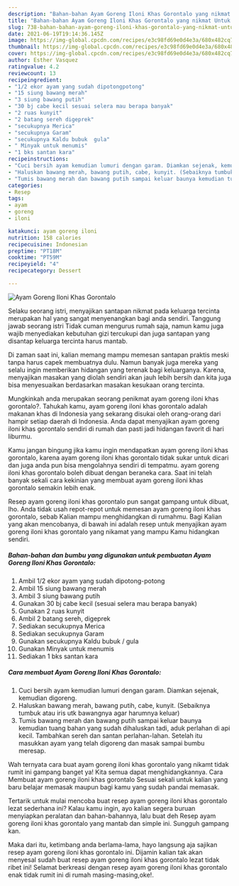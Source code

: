 ```yaml
---
description: "Bahan-bahan Ayam Goreng Iloni Khas Gorontalo yang nikmat Untuk Jualan"
title: "Bahan-bahan Ayam Goreng Iloni Khas Gorontalo yang nikmat Untuk Jualan"
slug: 738-bahan-bahan-ayam-goreng-iloni-khas-gorontalo-yang-nikmat-untuk-jualan
date: 2021-06-19T19:14:36.145Z
image: https://img-global.cpcdn.com/recipes/e3c98fd69e0d4e3a/680x482cq70/ayam-goreng-iloni-khas-gorontalo-foto-resep-utama.jpg
thumbnail: https://img-global.cpcdn.com/recipes/e3c98fd69e0d4e3a/680x482cq70/ayam-goreng-iloni-khas-gorontalo-foto-resep-utama.jpg
cover: https://img-global.cpcdn.com/recipes/e3c98fd69e0d4e3a/680x482cq70/ayam-goreng-iloni-khas-gorontalo-foto-resep-utama.jpg
author: Esther Vasquez
ratingvalue: 4.2
reviewcount: 13
recipeingredient:
- "1/2 ekor ayam yang sudah dipotongpotong"
- "15 siung bawang merah"
- "3 siung bawang putih"
- "30 bj cabe kecil sesuai selera mau berapa banyak"
- "2 ruas kunyit"
- "2 batang sereh digeprek"
- "secukupnya Merica"
- "secukupnya Garam"
- "secukupnya Kaldu bubuk  gula"
- " Minyak untuk menumis"
- "1 bks santan kara"
recipeinstructions:
- "Cuci bersih ayam kemudian lumuri dengan garam. Diamkan sejenak, kemudian digoreng."
- "Haluskan bawang merah, bawang putih, cabe, kunyit. (Sebaiknya tumbuk atau iris utk bawangnya agar harumnya keluar)"
- "Tumis bawang merah dan bawang putih sampai keluar baunya kemudian tuang bahan yang sudah dihaluskan tadi, aduk perlahan di api kecil. Tambahkan sereh dan santan perlahan-lahan. Setelah itu masukkan ayam yang telah digoreng dan masak sampai bumbu meresap."
categories:
- Resep
tags:
- ayam
- goreng
- iloni

katakunci: ayam goreng iloni 
nutrition: 158 calories
recipecuisine: Indonesian
preptime: "PT18M"
cooktime: "PT59M"
recipeyield: "4"
recipecategory: Dessert

---
```



![Ayam Goreng Iloni Khas Gorontalo](https://img-global.cpcdn.com/recipes/e3c98fd69e0d4e3a/680x482cq70/ayam-goreng-iloni-khas-gorontalo-foto-resep-utama.jpg)

Selaku seorang istri, menyajikan santapan nikmat pada keluarga tercinta merupakan hal yang sangat menyenangkan bagi anda sendiri. Tanggung jawab seorang istri Tidak cuman mengurus rumah saja, namun kamu juga wajib menyediakan kebutuhan gizi tercukupi dan juga santapan yang disantap keluarga tercinta harus mantab.

Di zaman  saat ini, kalian memang mampu memesan santapan praktis meski tanpa harus capek membuatnya dulu. Namun banyak juga mereka yang selalu ingin memberikan hidangan yang terenak bagi keluarganya. Karena, menyajikan masakan yang diolah sendiri akan jauh lebih bersih dan kita juga bisa menyesuaikan berdasarkan masakan kesukaan orang tercinta. 



Mungkinkah anda merupakan seorang penikmat ayam goreng iloni khas gorontalo?. Tahukah kamu, ayam goreng iloni khas gorontalo adalah makanan khas di Indonesia yang sekarang disukai oleh orang-orang dari hampir setiap daerah di Indonesia. Anda dapat menyajikan ayam goreng iloni khas gorontalo sendiri di rumah dan pasti jadi hidangan favorit di hari liburmu.

Kamu jangan bingung jika kamu ingin mendapatkan ayam goreng iloni khas gorontalo, karena ayam goreng iloni khas gorontalo tidak sukar untuk dicari dan juga anda pun bisa mengolahnya sendiri di tempatmu. ayam goreng iloni khas gorontalo boleh dibuat dengan beraneka cara. Saat ini telah banyak sekali cara kekinian yang membuat ayam goreng iloni khas gorontalo semakin lebih enak.

Resep ayam goreng iloni khas gorontalo pun sangat gampang untuk dibuat, lho. Anda tidak usah repot-repot untuk memesan ayam goreng iloni khas gorontalo, sebab Kalian mampu menghidangkan di rumahmu. Bagi Kalian yang akan mencobanya, di bawah ini adalah resep untuk menyajikan ayam goreng iloni khas gorontalo yang nikamat yang mampu Kamu hidangkan sendiri.

<!--inarticleads1-->

##### Bahan-bahan dan bumbu yang digunakan untuk pembuatan Ayam Goreng Iloni Khas Gorontalo:

1. Ambil 1/2 ekor ayam yang sudah dipotong-potong
1. Ambil 15 siung bawang merah
1. Ambil 3 siung bawang putih
1. Gunakan 30 bj cabe kecil (sesuai selera mau berapa banyak)
1. Gunakan 2 ruas kunyit
1. Ambil 2 batang sereh, digeprek
1. Sediakan secukupnya Merica
1. Sediakan secukupnya Garam
1. Gunakan secukupnya Kaldu bubuk / gula
1. Gunakan  Minyak untuk menumis
1. Sediakan 1 bks santan kara




<!--inarticleads2-->

##### Cara membuat Ayam Goreng Iloni Khas Gorontalo:

1. Cuci bersih ayam kemudian lumuri dengan garam. Diamkan sejenak, kemudian digoreng.
1. Haluskan bawang merah, bawang putih, cabe, kunyit. (Sebaiknya tumbuk atau iris utk bawangnya agar harumnya keluar)
1. Tumis bawang merah dan bawang putih sampai keluar baunya kemudian tuang bahan yang sudah dihaluskan tadi, aduk perlahan di api kecil. Tambahkan sereh dan santan perlahan-lahan. Setelah itu masukkan ayam yang telah digoreng dan masak sampai bumbu meresap.




Wah ternyata cara buat ayam goreng iloni khas gorontalo yang nikamt tidak rumit ini gampang banget ya! Kita semua dapat menghidangkannya. Cara Membuat ayam goreng iloni khas gorontalo Sesuai sekali untuk kalian yang baru belajar memasak maupun bagi kamu yang sudah pandai memasak.

Tertarik untuk mulai mencoba buat resep ayam goreng iloni khas gorontalo lezat sederhana ini? Kalau kamu ingin, ayo kalian segera buruan menyiapkan peralatan dan bahan-bahannya, lalu buat deh Resep ayam goreng iloni khas gorontalo yang mantab dan simple ini. Sungguh gampang kan. 

Maka dari itu, ketimbang anda berlama-lama, hayo langsung aja sajikan resep ayam goreng iloni khas gorontalo ini. Dijamin kalian tak akan menyesal sudah buat resep ayam goreng iloni khas gorontalo lezat tidak ribet ini! Selamat berkreasi dengan resep ayam goreng iloni khas gorontalo enak tidak rumit ini di rumah masing-masing,oke!.


